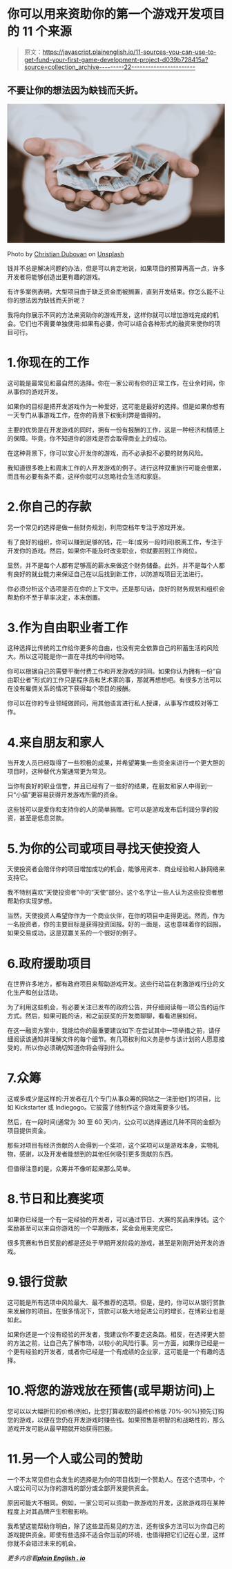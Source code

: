 # 你可以用来资助你的第一个游戏开发项目的 11 个来源

> 原文：<https://javascript.plainenglish.io/11-sources-you-can-use-to-get-fund-your-first-game-development-project-d039b728415a?source=collection_archive---------22----------------------->

## 不要让你的想法因为缺钱而夭折。

![](img/3f73938b66e9386a1cb1e809005bc664.png)

Photo by [Christian Dubovan](https://unsplash.com/@cdubo?utm_source=medium&utm_medium=referral) on [Unsplash](https://unsplash.com?utm_source=medium&utm_medium=referral)

钱并不总是解决问题的办法，但是可以肯定地说，如果项目的预算再高一点，许多开发者将能够创造出更有趣的游戏。

有许多案例表明，大型项目由于缺乏资金而被搁置，直到开发结束。你怎么能不让你的想法因为缺钱而夭折呢？

我将向你展示不同的方法来资助你的游戏开发，这样你就可以增加游戏完成的机会。它们也不需要单独使用:如果有必要，你可以结合各种形式的融资来使你的项目可行。

# 1.你现在的工作

这可能是最常见和最自然的选择。你在一家公司有你的正常工作，在业余时间，你从事你的游戏开发。

如果你的目标是把开发游戏作为一种爱好，这可能是最好的选择。但是如果你想有一天专门从事游戏工作，在你的背景下权衡利弊是值得的。

主要的优势是在开发游戏的同时，拥有一份有报酬的工作，这是一种经济和情感上的保障。毕竟，你不知道你的游戏是否会取得商业上的成功。

在这种背景下，你可以安心开发你的游戏，而不必承担不必要的财务风险。

我知道很多晚上和周末工作的人开发游戏的例子。进行这种双重旅行可能会很累，而且有必要有条不紊，这样你就可以忽略社会生活和家庭。

# 2.你自己的存款

另一个常见的选择是做一些财务规划，利用空档年专注于游戏开发。

有了良好的组织，你可以赚到足够的钱，花一年(或另一段时间)脱离工作，专注于开发你的游戏。然后，如果你不能及时改变职业，你就要回到工作岗位。

显然，并不是每个人都有足够高的薪水来做这个财务储备。此外，并不是每个人都有良好的就业能力来保证自己在以后找到新工作，以防游戏项目无法进行。

你必须分析这个选项是否在你的上下文中。还是那句话，良好的财务规划和组织会帮助你不至于草率决定，本末倒置。

# 3.作为自由职业者工作

这种选择比传统的工作给你更多的自由，也没有完全依靠自己的积蓄生活的风险大。所以这可能是你一直在寻找的中间地带。

你可以根据自己的需要平衡付费工作和开发游戏的时间。如果你认为拥有一份“自由职业者”形式的工作只是程序员和艺术家的事，那就再想想吧。有很多方法可以在没有雇佣关系的情况下获得每个项目的报酬。

你可以在你的专业领域做顾问，用其他语言进行私人授课，从事写作或校对等工作。

# 4.来自朋友和家人

当开发人员已经取得了一些积极的成果，并希望筹集一些资金来进行一个更大胆的项目时，这种替代方案通常更为常见。

当你有良好的职业信誉，并且已经有了一些好的结果，在朋友和家人中得到一只“小猫”更容易获得开发游戏所需的资金。

这些钱可以是爱你和支持你的人的简单捐赠。它可以是游戏发布后利润分享的投资，甚至是低息贷款。

# 5.为你的公司或项目寻找天使投资人

天使投资者会陪伴你的项目增加成功的机会，能够用资本、商业经验和人脉网络来支持它。

我不特别喜欢“天使投资者”中的“天使”部分。这个名字让一些人认为这些投资者想帮助你实现梦想。

当然，天使投资人希望你作为一个商业伙伴，在你的项目中走得更远。然而，作为一名投资者，你的主要目标是获得投资回报。好的一面是，这也意味着你的回报。如果交易成功，这是双赢关系的一个很好的例子。

# 6.政府援助项目

在世界许多地方，都有政府项目来帮助游戏开发。这些行动旨在刺激游戏行业的文化生产和创业活动。

为了利用这些机会，有必要关注已发布的政府公告，并仔细阅读每一项公告的运作方式。然后，如果可能的话，和之前获奖的开发商聊聊，看看进展如何。

在这一融资方案中，我能给你的最重要建议如下:在尝试其中一项举措之前，请仔细阅读该通知并理解文件的每个细节。有几项权利和义务是参与该计划的人愿意接受的，所以你必须确切知道你将会得到什么。

# 7.众筹

这或多或少是这样的:开发者在几个专门从事众筹的网站之一注册他们的项目，比如 Kickstarter 或 Indiegogo。它披露了他制作这个游戏需要多少钱。

然后，在一段时间(通常为 30 至 60 天)内，公众可以选择通过几种不同的金额为项目提供资金。

那些对项目有经济贡献的人会得到一个奖项，这个奖项可以是游戏本身，实物礼物，感谢，以及开发者能想到的其他任何吸引更多贡献的东西。

但值得注意的是，众筹并不像听起来那么简单。

# 8.节日和比赛奖项

如果你已经是一个有一定经验的开发者，可以通过节日、大赛的奖品来挣钱。这个奖励甚至可以来自你游戏的一个早期版本，奖金会用来完成它。

很多竞赛和节日奖励的都是还处于早期开发阶段的游戏，甚至是刚刚开始开发的游戏。

# 9.银行贷款

这可能是所有选项中风险最大、最不推荐的选项。但是，是的，你可以从银行贷款来发展你的项目。在很多情况下，贷款可以极大地促进公司的增长，在博彩业也是如此。

如果你还是一个没有经验的开发者，我建议你不要走这条路。相反，在选择更大胆的方法之前，让自己先了解市场，以较小的风险行事。另一方面，如果你已经是一个更有经验的开发者，或者你已经是一个有成绩的企业家，这可能是一个有趣的选择。

# 10.将您的游戏放在预售(或早期访问)上

您可以以大幅折扣的价格(例如，比您打算收取的最终价格低 70%-90%)预先订购您的游戏，以便在您仍在开发游戏时赚些钱。如果预售是明智的和战略性的，那么游戏开发可能从最早期就开始获得回报。

# 11.另一个人或公司的赞助

一个不太常见但也会发生的选择是为你的项目找到一个赞助人。在这个选项中，个人或公司可以为你的游戏的部分或全部开发提供资金。

原因可能大不相同。例如，一家公司可以资助一款游戏的开发，这款游戏将在某种程度上对其品牌产生积极影响。

我希望这能帮助你明白，除了这些显而易见的方法，还有很多方法可以为你自己的游戏提供资金。即使有些选择不适合你当前的环境，也值得把它们记在心里，这样你就不会错过未来的机会。

*更多内容看*[***plain English . io***](http://plainenglish.io/)
